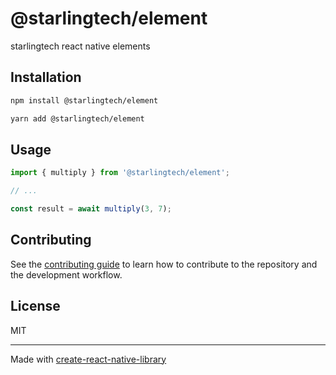 # @starlingtech/element

starlingtech react native elements

## Installation

```sh
npm install @starlingtech/element
```
```sh
yarn add @starlingtech/element
```

## Usage

```js
import { multiply } from '@starlingtech/element';

// ...

const result = await multiply(3, 7);
```

## Contributing

See the [contributing guide](CONTRIBUTING.md) to learn how to contribute to the repository and the development workflow.

## License

MIT

---

Made with [create-react-native-library](https://github.com/callstack/react-native-builder-bob)
